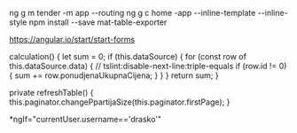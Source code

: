 ng g m tender -m app --routing
ng g c home -app --inline-template --inline-style
npm install --save mat-table-exporter

https://angular.io/start/start-forms



  calculation() {
    let sum = 0;
    if (this.dataSource) {
      for (const row of this.dataSource.data) {
        // tslint:disable-next-line:triple-equals
        if (row.id != 0) { sum += row.ponudjenaUkupnaCijena; }
      }
    }
    return sum;
  }

  private refreshTable() {
    this.paginator.changePpartijaSize(this.paginator.firstPage);
  }

*ngIf="currentUser.username=='drasko'"

